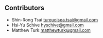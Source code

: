 ## Contributors

* Shin-Rong Tsai <turquoisea.tsai@gmail.com>
* Hsi-Yu Schive <hyschive@gmail.com>
* Matthew Turk <matthewturk@gmail.com>
